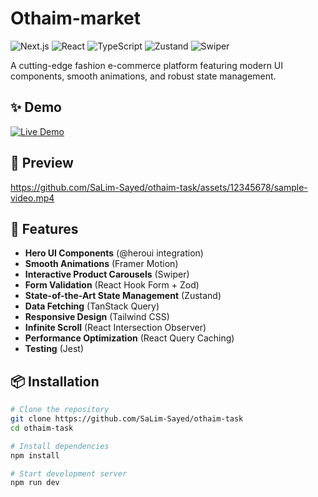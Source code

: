 # Othaim-market 

![Next.js](https://img.shields.io/badge/Next.js-15.2.3-black)
![React](https://img.shields.io/badge/React-19.0.0-blue)
![TypeScript](https://img.shields.io/badge/TypeScript-5.0-blue)
![Zustand](https://img.shields.io/badge/Zustand-5.0.1-lightgrey)
![Swiper](https://img.shields.io/badge/Swiper-11.2.6-yellowgreen)

A cutting-edge fashion e-commerce platform featuring modern UI components, smooth animations, and robust state management.

## ✨ Demo

[![Live Demo](https://img.shields.io/badge/Live_Demo-Access_Now-FF6B6B)](https://othaim-market.vercel.app/)

## 🎥 Preview

https://github.com/SaLim-Sayed/othaim-task/assets/12345678/sample-video.mp4

## 🚀 Features

- **Hero UI Components** (@heroui integration)
- **Smooth Animations** (Framer Motion)
- **Interactive Product Carousels** (Swiper)
- **Form Validation** (React Hook Form + Zod)
- **State-of-the-Art State Management** (Zustand)
- **Data Fetching** (TanStack Query)
- **Responsive Design** (Tailwind CSS)
- **Infinite Scroll** (React Intersection Observer)
- **Performance Optimization** (React Query Caching)
- **Testing** (Jest)

## 📦 Installation

```bash
# Clone the repository
git clone https://github.com/SaLim-Sayed/othaim-task
cd othaim-task

# Install dependencies
npm install

# Start development server
npm run dev